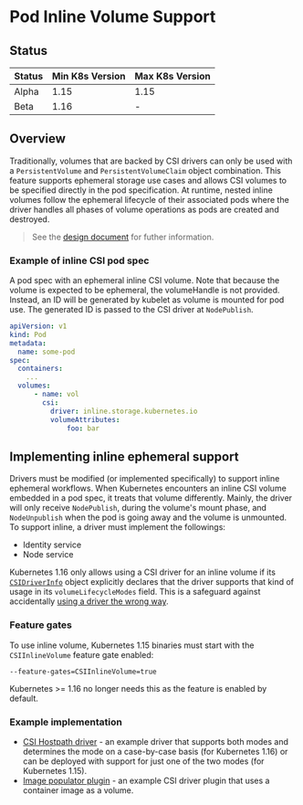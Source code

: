 # Pod Inline Volume Support

## Status

Status | Min K8s Version | Max K8s Version 
--|--|--
Alpha | 1.15 | 1.15
Beta | 1.16 | -

## Overview
Traditionally, volumes that are backed by CSI drivers can only be used with a `PersistentVolume` and `PersistentVolumeClaim` object combination. This feature supports ephemeral storage use cases and allows CSI volumes to be specified directly in the pod specification.  At runtime, nested inline volumes follow the ephemeral lifecycle of their associated pods where the driver handles all phases of volume operations as pods are created and destroyed.

> See the [design document](https://github.com/kubernetes/enhancements/blob/master/keps/sig-storage/20190122-csi-inline-volumes.md) for futher information.


### Example of inline CSI pod spec
A pod spec with an ephemeral inline CSI volume. Note that because the volume is expected to be ephemeral, the volumeHandle is not provided. Instead, an ID will be generated by kubelet as volume is mounted for pod use.  The generated ID is passed to the CSI driver at `NodePublish`.

```yaml
apiVersion: v1
kind: Pod
metadata:
  name: some-pod
spec:
  containers:
    ...
  volumes:
      - name: vol
        csi:
          driver: inline.storage.kubernetes.io
          volumeAttributes:
              foo: bar
```

## Implementing inline ephemeral support

Drivers must be modified (or implemented specifically) to support inline ephemeral workflows.  When Kubernetes encounters an inline CSI volume embedded in a pod spec, it treats that volume differently.  Mainly, the driver will only receive `NodePublish`, during the volume's mount phase, and `NodeUnpublish` when the pod is going away and the volume is unmounted.   To support inline, a driver must implement the followings:

- Identity service
- Node service

Kubernetes 1.16 only allows using a CSI driver for an inline volume if
its [`CSIDriverInfo`](csi-driver-object.md) object explicitly declares
that the driver supports that kind of usage in its
`volumeLifecycleModes` field. This is a safeguard against accidentally
[using a driver the wrong way](https://github.com/kubernetes/enhancements/blob/master/keps/sig-storage/20190122-csi-inline-volumes.md#support-for-inline-csi-volumes).

### Feature gates
To use inline volume, Kubernetes 1.15 binaries must start with the `CSIInlineVolume` feature gate enabled:
```
--feature-gates=CSIInlineVolume=true
```

Kubernetes >= 1.16 no longer needs this as the feature is enabled by default.

### Example implementation
- [CSI Hostpath driver](https://github.com/kubernetes-csi/csi-driver-host-path) - an example driver that supports both modes and determines the mode on a case-by-case basis (for Kubernetes 1.16) or can be deployed with support for just one of the two modes (for Kubernetes 1.15).
- [Image populator plugin](https://github.com/kubernetes-csi/csi-driver-image-populator) - an example CSI driver plugin that uses a container image as a volume.
